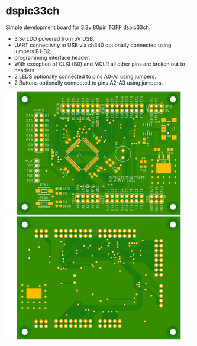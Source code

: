 # dspic33ch

Simple development board for 3.3v 80pin TQFP dspic33ch.

- 3.3v LDO powered from 5V USB.
- UART connectivity to USB via ch340 optionally connected using jumpers B1-B2.
- programming interface header.
- With exception of CLKI (B0) and MCLR all other pins are broken out to headers.
- 2 LEDS optionally connected to pins A0-A1 using jumpers.
- 2 Buttons optionally connected to pins A2-A3 using jumpers.


![Board Top](Hardware/dspic33ch/images/dspic33ch-revc-Top.png)
![Board Bottom](Hardware/dspic33ch/images/dspic33ch-revc-Bot.png)
